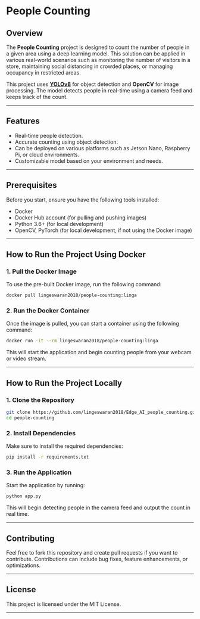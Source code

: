 # People Counting

## Overview

The **People Counting** project is designed to count the number of people in a given area using a deep learning model. This solution can be applied in various real-world scenarios such as monitoring the number of visitors in a store, maintaining social distancing in crowded places, or managing occupancy in restricted areas.

This project uses **[YOLOv8](https://github.com/ultralytics/yolov8)** for object detection and **OpenCV** for image processing. The model detects people in real-time using a camera feed and keeps track of the count.

---

## Features

- Real-time people detection.
- Accurate counting using object detection.
- Can be deployed on various platforms such as Jetson Nano, Raspberry Pi, or cloud environments.
- Customizable model based on your environment and needs.

---

## Prerequisites

Before you start, ensure you have the following tools installed:

- Docker
- Docker Hub account (for pulling and pushing images)
- Python 3.6+ (for local development)
- OpenCV, PyTorch (for local development, if not using the Docker image)
  
---

## How to Run the Project Using Docker

### 1. Pull the Docker Image

To use the pre-built Docker image, run the following command:

```sh
docker pull lingeswaran2018/people-counting:linga
```

### 2. Run the Docker Container

Once the image is pulled, you can start a container using the following command:

```sh
docker run -it --rm lingeswaran2018/people-counting:linga
```

This will start the application and begin counting people from your webcam or video stream.

---

## How to Run the Project Locally

### 1. Clone the Repository

```sh
git clone https://github.com/lingeswaran2018/Edge_AI_people_counting.git
cd people-counting
```

### 2. Install Dependencies

Make sure to install the required dependencies:

```sh
pip install -r requirements.txt
```

### 3. Run the Application

Start the application by running:

```sh
python app.py
```

This will begin detecting people in the camera feed and output the count in real time.

---

## Contributing

Feel free to fork this repository and create pull requests if you want to contribute. Contributions can include bug fixes, feature enhancements, or optimizations.

---

## License

This project is licensed under the MIT License.

---
